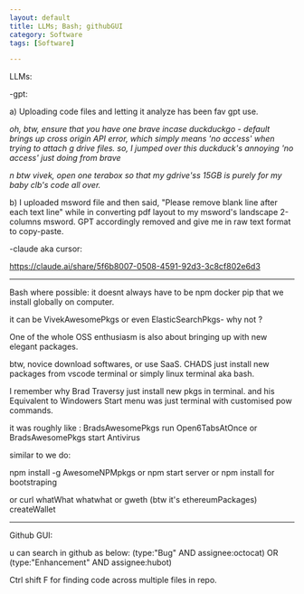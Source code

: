 ```yaml
---
layout: default
title: LLMs; Bash; githubGUI
category: Software
tags: [Software]

---
```

LLMs:

-gpt:

a) Uploading code files and letting it analyze has been fav gpt use.

_oh, btw, ensure that you have one brave incase duckduckgo - default brings up cross origin API error, which simply means 'no access' when trying to attach g drive files. so, I jumped over this duckduck's annoying 'no access' just doing from brave_

_n btw vivek, open one terabox so that my gdrive'ss 15GB is purely for my baby clb's code all over._

b) I uploaded msword file and then said, "Please remove blank line after each text line" while in converting pdf layout to my msword's landscape 2-columns msword. GPT accordingly removed and give me in raw text format to copy-paste.

-claude aka cursor:

https://claude.ai/share/5f6b8007-0508-4591-92d3-3c8cf802e6d3

---
Bash where possible:
it doesnt always have to be npm docker pip that we install globally on computer.

it can be VivekAwesomePkgs or even ElasticSearchPkgs- why not ?

One of the whole OSS enthusiasm is also about bringing up with new elegant packages.

btw, novice download softwares, or use SaaS. CHADS just install new packages from vscode terminal or simply linux terminal aka bash.

I remember why Brad Traversy just install new pkgs in terminal. and his Equivalent to Windowers Start menu was just terminal with customised pow commands.

it was roughly like :
BradsAwesomePkgs run Open6TabsAtOnce or BradsAwesomePkgs start Antivirus

similar to we do:

npm install -g AwesomeNPMpkgs   or  npm start server or npm install for bootstraping

or  curl whatWhat whatwhat  or gweth (btw it's ethereumPackages) createWallet

---

Github GUI:

u can search in github as below:
(type:"Bug" AND assignee:octocat) OR (type:"Enhancement" AND assignee:hubot)

Ctrl shift F for finding code across multiple files in repo. 

